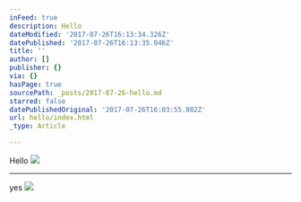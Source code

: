 ```yaml
---
inFeed: true
description: Hello
dateModified: '2017-07-26T16:13:34.326Z'
datePublished: '2017-07-26T16:13:35.046Z'
title: ''
author: []
publisher: {}
via: {}
hasPage: true
sourcePath: _posts/2017-07-26-hello.md
starred: false
datePublishedOriginal: '2017-07-26T16:03:55.802Z'
url: hello/index.html
_type: Article

---
```

Hello
![](https://the-grid-user-content.s3-us-west-2.amazonaws.com/35c24186-2ba8-4a71-9599-b619cd270ed7.png)

---

yes
![](https://the-grid-user-content.s3-us-west-2.amazonaws.com/c604f393-e9b9-451d-8d3b-940cd1f53a89.jpg)